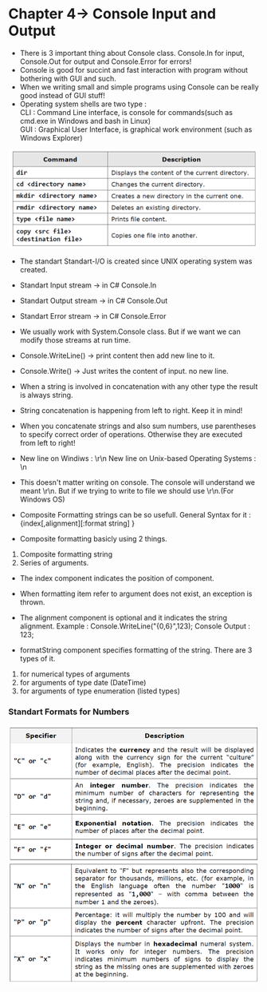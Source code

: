# Chapter 4-> Console Input and Output
- There is 3 important thing about Console class. Console.In for input, Console.Out for output and Console.Error for errors!
- Console is good for succint and fast interaction with program without bothering with GUI and such.
- When we writing small and simple programs using Console can be really good instead of GUI stuff!
- Operating system shells are two type :\
    CLI : Command Line interface, is console for commands(such as cmd.exe in Windows and bash in Linux)\
    GUI : Graphical User Interface, is graphical work environment (such as Windows Explorer)

![Some Command Line Commands on Windows](https://github.com/mrsahin101/Fundamentals_of_Programming_Csharp/blob/main/Chapter4_Console_Input_Output/Images/CommandLine_commands.png)

- The standart Standart-I/O is created since UNIX operating system was created.
- Standart Input stream -> in C# Console.In
- Standart Output stream -> in C# Console.Out
- Standart Error stream -> in C# Console.Error

- We usually work with System.Console class. But if we want we can modify those streams at run time.
- Console.WriteLine() -> print content then add new line to it.
- Console.Write() -> Just writes the content of input. no new line.

- When a string is involved in concatenation with any other type the result is always string.

- String concatenation is happening from left to right. Keep it in mind!

- When you concatenate strings and also sum numbers, use parentheses to specify correct order of operations. Otherwise they are executed from left to right!
- New line on Windiws : \r\n New line on Unix-based Operating Systems : \n
- This doesn't matter writing on console. The console will understand we meant \r\n. But if we trying to write to file we should use \r\n.(For Windows OS)
- Composite Formatting strings can be so usefull. General Syntax for it : {index[,alignment][:format string] }
- Composite formatting basicly using 2 things. 
1. Composite formatting string
2. Series of arguments.


- The index component indicates the position of component.

- When formatting item refer to argument does not exist, an exception is thrown.

- The alignment component is optional and it indicates the string alignment.
Example : Console.WriteLine("{0,6}",123);
Console Output :   123;

- formatString component specifies formatting of the string. There are 3 types of it.
1. for numerical types of arguments
2. for arguments of type date (DateTime)
3. for arguments of type enumeration (listed types)

### Standart Formats for Numbers 

![Some Command Line Commands on Windows](https://github.com/mrsahin101/Fundamentals_of_Programming_Csharp/blob/main/Chapter4_Console_Input_Output/Images/StandartFormats_forNumbers.png)